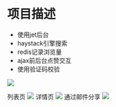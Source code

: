 # 项目描述
* 使用jet后台
* haystack引擎搜索
* redis记录浏览量
* ajax前后台点赞交互
* 使用验证码校验


![](https://github.com/LoseNine/blog/blob/master/static/img/1.png)

列表页
![](https://github.com/LoseNine/blog/blob/master/static/img/2.png)
详情页
![](https://github.com/LoseNine/blog/blob/master/static/img/7.png)
通过邮件分享
![](https://github.com/LoseNine/blog/blob/master/static/img/5.png)
